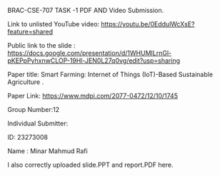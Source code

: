 BRAC-CSE-707 TASK -1 PDF AND Video Submission.

Link to unlisted YouTube video: https://youtu.be/0EddulWcXsE?feature=shared

Public link to the slide : https://docs.google.com/presentation/d/1WHUMILrnGl-pKEPpPyhxnwCLOP-19Hl-JEN0L27q0vg/edit?usp=sharing

Paper title: Smart Farming: Internet of Things (IoT)-Based Sustainable Agriculture .

Paper Link: https://www.mdpi.com/2077-0472/12/10/1745

Group Number:12

Individual Submitter:

ID: 23273008

Name : Minar Mahmud Rafi

I also correctly uploaded slide.PPT and report.PDF here.
